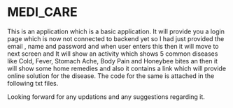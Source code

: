 # MEDI_CARE
This is an application which is a basic application.
It will provide you a login page which is now not connected to backend yet so I had just provided the email , name and password and when user enters this then it will move to next screen and It will show an activity which shows 5 common diseases like Cold, Fever, Stomach Ache, Body Pain and Honeybee bites an then it will show some home remedies and also it contains a link which will provide online solution for the disease.
The code for the same is attached in the following txt files.

Looking forward for any updations and any suggestions regarding it.


